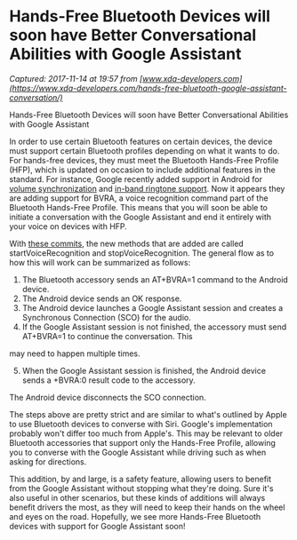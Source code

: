 # Hands-Free Bluetooth Devices will soon have Better Conversational Abilities with Google Assistant

_Captured: 2017-11-14 at 19:57 from [www.xda-developers.com](https://www.xda-developers.com/hands-free-bluetooth-google-assistant-conversation/)_

Hands-Free Bluetooth Devices will soon have Better Conversational Abilities with Google Assistant

In order to use certain Bluetooth features on certain devices, the device must support certain Bluetooth profiles depending on what it wants to do. For hands-free devices, they must meet the Bluetooth Hands-Free Profile (HFP), which is updated on occasion to include additional features in the standard. For instance, Google recently added support in Android for [volume synchronization](https://www.xda-developers.com/hands-free-profile-volume-synchronization/) and [in-band ringtone support](https://www.xda-developers.com/bluetooth-in-band-ringtone-android-o/). Now it appears they are adding support for BVRA, a voice recognition command part of the Bluetooth Hands-Free Profile. This means that you will soon be able to initiate a conversation with the Google Assistant and end it entirely with your voice on devices with HFP.

With [these commits](https://android-review.googlesource.com/#/q/topic:%22BVRA+Client%22+\(status:open+OR+status:merged\)), the new methods that are added are called startVoiceRecognition and stopVoiceRecognition. The general flow as to how this will work can be summarized as follows:

  1. The Bluetooth accessory sends an AT+BVRA=1 command to the Android device.
  2. The Android device sends an OK response.
  3. The Android device launches a Google Assistant session and creates a Synchronous Connection (SCO) for the audio.
  4. If the Google Assistant session is not finished, the accessory must send AT+BVRA=1 to continue the conversation. This  

may need to happen multiple times.

  5. When the Google Assistant session is finished, the Android device sends a +BVRA:0 result code to the accessory.  

The Android device disconnects the SCO connection.

The steps above are pretty strict and are similar to what's outlined by Apple to use Bluetooth devices to converse with Siri. Google's implementation probably won't differ too much from Apple's. This may be relevant to older Bluetooth accessories that support only the Hands-Free Profile, allowing you to converse with the Google Assistant while driving such as when asking for directions.

This addition, by and large, is a safety feature, allowing users to benefit from the Google Assistant without stopping what they're doing. Sure it's also useful in other scenarios, but these kinds of additions will always benefit drivers the most, as they will need to keep their hands on the wheel and eyes on the road. Hopefully, we see more Hands-Free Bluetooth devices with support for Google Assistant soon!


